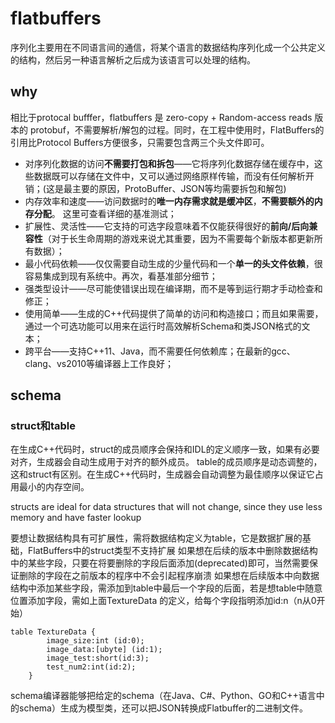 # flatbuffers
序列化主要用在不同语言间的通信，将某个语言的数据结构序列化成一个公共定义的结构，然后另一种语言解析之后成为该语言可以处理的结构。

## why
相比于protocal bufffer，flatbuffers 是 zero-copy + Random-access reads 版本的 protobuf，不需要解析/解包的过程。同时，在工程中使用时，FlatBuffers的引用比Protocol Buffers方便很多，只需要包含两三个头文件即可。  

 
* 对序列化数据的访问**不需要打包和拆包**——它将序列化数据存储在缓存中，这些数据既可以存储在文件中，又可以通过网络原样传输，而没有任何解析开销；(这是最主要的原因，ProtoBuffer、JSON等均需要拆包和解包)
* 内存效率和速度——访问数据时的**唯一内存需求就是缓冲区**，**不需要额外的内存分配**。 这里可查看详细的基准测试；
* 扩展性、灵活性——它支持的可选字段意味着不仅能获得很好的**前向/后向兼容性**（对于长生命周期的游戏来说尤其重要，因为不需要每个新版本都更新所有数据）；
* 最小代码依赖——仅仅需要自动生成的少量代码和一个**单一的头文件依赖**，很容易集成到现有系统中。再次，看基准部分细节；
* 强类型设计——尽可能使错误出现在编译期，而不是等到运行期才手动检查和修正；
* 使用简单——生成的C++代码提供了简单的访问和构造接口；而且如果需要，通过一个可选功能可以用来在运行时高效解析Schema和类JSON格式的文本；
* 跨平台——支持C++11、Java，而不需要任何依赖库；在最新的gcc、clang、vs2010等编译器上工作良好；


## schema
### struct和table
在生成C++代码时，struct的成员顺序会保持和IDL的定义顺序一致，如果有必要对齐，生成器会自动生成用于对齐的额外成员。
table的成员顺序是动态调整的，这和struct有区别。在生成C++代码时，生成器会自动调整为最佳顺序以保证它占用最小的内存空间。

structs are ideal for data structures that will not change, since they use less memory and have faster lookup


要想让数据结构具有可扩展性，需将数据结构定义为table，它是数据扩展的基础，FlatBuffers中的struct类型不支持扩展
如果想在后续的版本中删除数据结构中的某些字段，只要在将要删除的字段后面添加(deprecated)即可，当然需要保证删除的字段在之前版本的程序中不会引起程序崩溃
如果想在后续版本中向数据结构中添加某些字段，需添加到table中最后一个字段的后面，若是想table中随意位置添加字段，需如上面TextureData 的定义，给每个字段指明添加id:n（n从0开始）

```
table TextureData {
        image_size:int (id:0);
        image_data:[ubyte] (id:1);
        image_test:short(id:3);
        test_num2:int(id:2);
    }
```


schema编译器能够把给定的schema（在Java、C#、Python、GO和C++语言中的schema）生成为模型类，还可以把JSON转换成Flatbuffer的二进制文件。
